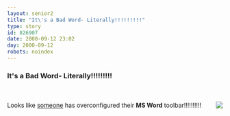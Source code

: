 ```yaml
---
layout: senior2
title: "It\'s a Bad Word- Literally!!!!!!!!!"
type: story
id: 826907
date: 2000-09-12 23:02
day: 2000-09-12
robots: noindex
---
```


<h3>It's a Bad Word- Literally!!!!!!!!!</h3> <br> <br/><a href="http://www.3dluvr.com/amigo/funny/badword.jpg"><img align="right" border="0" class="picture_frame" src="http://www.seniordads.fsnet.co.uk/seniordads/features/citizen/v1/graphics/pictures/badword.jpg"/></a><div class="picture">Looks like <a href="http://www.3dluvr.com/amigo/funny/badword.jpg">someone</a> has overconfigured their <b>MS Word</b> toolbar!!!!!!!!!!<br clear="all"/></div>
<div style="clear: both;"></div>
</br>
